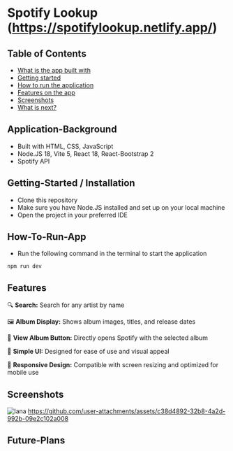 # Spotify Lookup (https://spotifylookup.netlify.app/)

## Table of Contents
- [What is the app built with](#Application-Background)
- [Getting started](#Getting-Started)
- [How to run the application](#How-To-Run-App)
- [Features on the app](#Features)
- [Screenshots](#screenshots)
- [What is next?](#Future-Plans)


## Application-Background
- Built with HTML, CSS, JavaScript
- Node.JS 18, Vite 5, React 18, React-Bootstrap 2
- Spotify API

## Getting-Started / Installation
- Clone this repository
- Make sure you have Node.JS installed and set up on your local machine
- Open the project in your preferred IDE

## How-To-Run-App
- Run the following command in the terminal to start the application
```shell
npm run dev
```

## Features
🔍 **Search:** Search for any artist by name

🖼️ **Album Display:** Shows album images, titles, and release dates

🎵 **View Album Button:** Directly opens Spotify with the selected album

🎨 **Simple UI:** Designed for ease of use and visual appeal

📱 **Responsive Design:** Compatible with screen resizing and optimized for mobile use

## Screenshots
![lana](https://github.com/user-attachments/assets/99a3ba4b-7900-47ec-97b3-b9ddefa3bcb1)
https://github.com/user-attachments/assets/c38d4892-32b8-4a2d-992b-09e2c102a008

## Future-Plans
